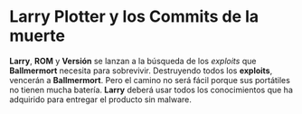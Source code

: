 # Larry Plotter y los Commits de la muerte


**Larry**, **ROM** y **Versión** se lanzan a la búsqueda de los *exploits*
que **Ballmermort** necesita para sobrevivir.
Destruyendo todos los **exploits**, vencerán a **Ballmermort**.
Pero el camino no será fácil porque sus portátiles no tienen mucha batería.
**Larry** deberá usar todos los conocimientos que ha adquirido para
entregar el producto sin malware.
